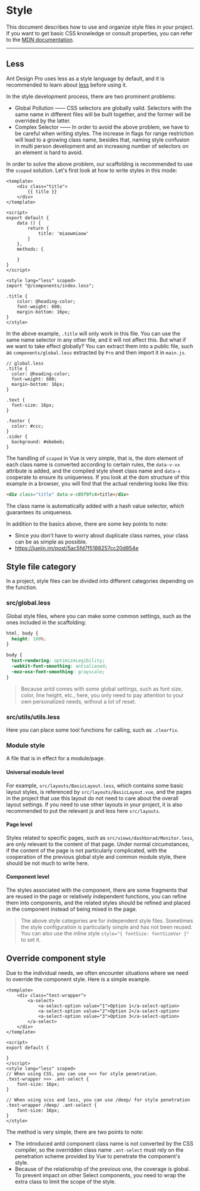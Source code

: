 # Style

This document describes how to use and organize style files in your project. If you want to get basic CSS knowledge or consult properties, you can refer to the [MDN documentation](https://developer.mozilla.org/en-US/docs/Web/CSS/Reference).

---


## Less

Ant Design Pro uses less as a style language by default, and it is recommended to learn about [less](http://lesscss.org/) before using it.

In the style development process, there are two prominent problems:

- Global Pollution —— CSS selectors are globally valid. Selectors with the same name in different files will be built together, and the former will be overrided by the latter.
- Complex Selector —— In order to avoid the above problem, we have to be careful when writing styles. The increase in flags for range restriction will lead to a growing class name, besides that, naming style confusion in multi person development and an increasing number of selectors on an element is hard to avoid.

In order to solve the above problem, our scaffolding is recommended to use the `scoped` solution. Let's first look at how to write styles in this mode:

```vue
<template>
	<div class="title">
		{{ title }}
	</div>
</template>

<script>
export default {
    data () {
        return {
            title: 'miaowmiaow'
        }
    },
    methods: {
        
    }
}
</script>

<style lang="less" scoped>
import "@/components/index.less";

.title {
    color: @heading-color;
    font-weight: 600;
    margin-bottom: 16px;
}
</style>
```


In the above example, `.title` will only work in this file. You can use the same name selector in any other file, and it will not affect this. But what if we want to take effect globally? You can extract them into a public file, such as `components/global.less` extracted by `Pro` and then import it in `main.js`.

```less
// global.less
.title {
  color: @heading-color;
  font-weight: 600;
  margin-bottom: 16px;
}

.text {
  font-size: 16px;
}

.footer {
  color: #ccc;
}
.sider {
  background: #ebebeb;
}
```


The handling of `scoped` in Vue is very simple, that is, the dom element of each class name is converted according to certain rules, the `data-v-xx` attribute is added, and the compiled style sheet class name and `data-x` cooperate to ensure its uniqueness. If you look at the dom structure of this example in a browser, you will find that the actual rendering looks like this:

```html
<div class="title" data-v-c05f9fc4>title</div>
```
The class name is automatically added with a hash value selector, which guarantees its uniqueness.

In addition to the basics above, there are some key points to note:

- Since you don't have to worry about duplicate class names, your class can be as simple as possible.
- https://juejin.im/post/5ac5fd7f5188257cc20d854e

## Style file category

In a project, style files can be divided into different categories depending on the function.

### src/global.less

Global style files, where you can make some common settings, such as the ones included in the scaffolding:

```css
html, body {
  height: 100%;
}

body {
  text-rendering: optimizeLegibility;
  -webkit-font-smoothing: antialiased;
  -moz-osx-font-smoothing: grayscale;
}
```

> Because antd comes with some global settings, such as font size, color, line height, etc., here, you only need to pay attention to your own personalized needs, without a lot of reset.

### src/utils/utils.less

Here you can place some tool functions for calling, such as `.clearfix`.

### Module style

A file that is in effect for a module/page.

#### Universal module level

For example, `src/layouts/BasicLayout.less`, which contains some basic layout styles, is referenced by `src/layouts/BasicLayout.vue`, and the pages in the project that use this layout do not need to care about the overall layout settings. If you need to use other layouts in your project, it is also recommended to put the relevant js and less here `src/layouts`.

#### Page level

Styles related to specific pages, such as `src/views/dashborad/Monitor.less`, are only relevant to the content of that page. Under normal circumstances, if the content of the page is not particularly complicated, with the cooperation of the previous global style and common module style, there should be not much to write here.

#### Component level

The styles associated with the component, there are some fragments that are reused in the page or relatively independent functions, you can refine them into components, and the related styles should be refined and placed in the component instead of being mixed in the page.

> The above style categories are for independent style files. Sometimes the style configuration is particularly simple and has not been reused. You can also use the inline style `style="{ fontSize: fontSizeVar }"` to set it.

## Override component style

Due to the individual needs, we often encounter situations where we need to override the component style. Here is a simple example.

```vue
<template>
	<div class="test-wrapper">
		<a-select>
			<a-select-option value="1">Option 1</a-select-option>
			<a-select-option value="2">Option 2</a-select-option>
			<a-select-option value="3">Option 3</a-select-option>
		</a-select>
	</div>
</template>

<script>
export default {
    
}
</script>
<style lang="less" scoped>
// When using CSS, you can use >>> for style penetration.
.test-wrapper >>> .ant-select {
    font-size: 16px;
}

// When using scss and less, you can use /deep/ for style penetration
.test-wrapper /deep/ .ant-select {
    font-size: 16px;
}
</style>
```

The method is very simple, there are two points to note:

- The introduced antd component class name is not converted by the CSS compiler, so the overridden class name `.ant-select` must rely on the penetration scheme provided by Vue to penetrate the component's style.
- Because of the relationship of the previous one, the coverage is global. To prevent impact on other Select components, you need to wrap the extra class to limit the scope of the style.
